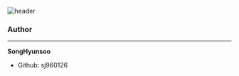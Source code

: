 ![header](https://capsule-render.vercel.app/api?type=slice&color=gradient&text=%20Webtoon-Hub%20%20&height=200&fontSize=100)
<br>
### Author
-------------
__SongHyunsoo__
- Github: sj960126 <br>

